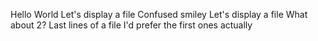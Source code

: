 Hello World
Let's display a file
Confused smiley
Let's display a file
What about 2?
Last lines of a file
I'd prefer the first ones actually
